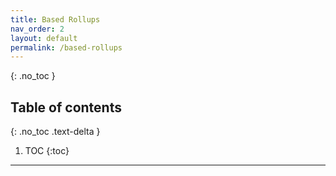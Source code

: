 ```yaml
---
title: Based Rollups
nav_order: 2
layout: default
permalink: /based-rollups
---
```


{: .no_toc }

## Table of contents
{: .no_toc .text-delta }

1. TOC
{:toc}

---